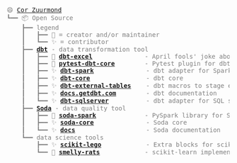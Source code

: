 <pre style="font-family:Menlo,'DejaVu Sans Mono',consolas,'Courier New',monospace"><span style="color: #808080; text-decoration-color: #808080">😄 </span><span style="color: #808080; text-decoration-color: #808080"><a href="https://www.linkedin.com/in/cor-zuurmond/">Cor Zuurmond</a></span>
<span style="color: #808080; text-decoration-color: #808080">┗━━ </span><span style="color: #808080; text-decoration-color: #808080">📦 Open Source</span>
<span style="color: #808080; text-decoration-color: #808080">    ┣━━ </span><span style="color: #808080; text-decoration-color: #808080">legend</span>
<span style="color: #808080; text-decoration-color: #808080">    ┃   ┣━━ </span><span style="color: #808080; text-decoration-color: #808080">🚀 = creator and/or maintainer</span>
<span style="color: #808080; text-decoration-color: #808080">    ┃   ┗━━ </span><span style="color: #808080; text-decoration-color: #808080">✨ = contributor</span>
<span style="color: #808080; text-decoration-color: #808080">    ┣━━ </span><span style="color: #808080; text-decoration-color: #808080; font-weight: bold"><a href="https://www.getdbt.com/">dbt</a></span><span style="color: #808080; text-decoration-color: #808080"> - data transformation tool</span>
<span style="color: #808080; text-decoration-color: #808080">    ┃   ┣━━ </span><span style="color: #808080; text-decoration-color: #808080">🚀 </span><span style="color: #808080; text-decoration-color: #808080; font-weight: bold"><a href="https://github.com/godatadriven/dbt-excel">dbt-excel</a></span><span style="color: #808080; text-decoration-color: #808080">              - April fools&#x27; joke about a </span><span style="color: #808080; text-decoration-color: #808080; font-weight: bold"><a href="https://dbt-excel.com/">dbt adapter for Excel</a></span>
<span style="color: #808080; text-decoration-color: #808080">    ┃   ┣━━ </span><span style="color: #808080; text-decoration-color: #808080">🚀 </span><span style="color: #808080; text-decoration-color: #808080; font-weight: bold"><a href="https://github.com/godatadriven/pytest-dbt-core">pytest-dbt-core</a></span><span style="color: #808080; text-decoration-color: #808080">        - Pytest plugin for dbt core</span>
<span style="color: #808080; text-decoration-color: #808080">    ┃   ┣━━ </span><span style="color: #808080; text-decoration-color: #808080">✨ </span><span style="color: #808080; text-decoration-color: #808080; font-weight: bold"><a href="https://github.com/dbt-labs/dbt-spark/">dbt-spark</a></span><span style="color: #808080; text-decoration-color: #808080">              - dbt adapter for Spark</span>
<span style="color: #808080; text-decoration-color: #808080">    ┃   ┣━━ </span><span style="color: #808080; text-decoration-color: #808080">✨ </span><span style="color: #808080; text-decoration-color: #808080; font-weight: bold"><a href="https://github.com/dbt-labs/dbt-core/">dbt-core</a></span><span style="color: #808080; text-decoration-color: #808080">               - dbt core</span>
<span style="color: #808080; text-decoration-color: #808080">    ┃   ┣━━ </span><span style="color: #808080; text-decoration-color: #808080">✨ </span><span style="color: #808080; text-decoration-color: #808080; font-weight: bold"><a href="https://github.com/dbt-labs/dbt-core/">dbt-external-tables</a></span><span style="color: #808080; text-decoration-color: #808080">    - dbt macros to stage external sources</span>
<span style="color: #808080; text-decoration-color: #808080">    ┃   ┣━━ </span><span style="color: #808080; text-decoration-color: #808080">✨ </span><span style="color: #808080; text-decoration-color: #808080; font-weight: bold"><a href="https://github.com/dbt-labs/docs.getdbt.com">docs.getdbt.com</a></span><span style="color: #808080; text-decoration-color: #808080">        - dbt documentation</span>
<span style="color: #808080; text-decoration-color: #808080">    ┃   ┗━━ </span><span style="color: #808080; text-decoration-color: #808080">✨ </span><span style="color: #808080; text-decoration-color: #808080; font-weight: bold"><a href="https://github.com/dbt-msft/dbt-sqlserver">dbt-sqlserver</a></span><span style="color: #808080; text-decoration-color: #808080">          - dbt adapter for SQL server</span>
<span style="color: #808080; text-decoration-color: #808080">    ┣━━ </span><span style="color: #808080; text-decoration-color: #808080; font-weight: bold"><a href="https://www.soda.io/">Soda</a></span><span style="color: #808080; text-decoration-color: #808080"> - data quality tool</span>
<span style="color: #808080; text-decoration-color: #808080">    ┃   ┣━━ </span><span style="color: #808080; text-decoration-color: #808080">🚀 </span><span style="color: #808080; text-decoration-color: #808080; font-weight: bold"><a href="https://github.com/sodadata/soda-spark">soda-spark</a></span><span style="color: #808080; text-decoration-color: #808080">             - PySpark library for Soda</span>
<span style="color: #808080; text-decoration-color: #808080">    ┃   ┣━━ </span><span style="color: #808080; text-decoration-color: #808080">✨ </span><span style="color: #808080; text-decoration-color: #808080; font-weight: bold"><a href="https://github.com/sodadata/soda-core">soda-core</a></span><span style="color: #808080; text-decoration-color: #808080">              - Soda core</span>
<span style="color: #808080; text-decoration-color: #808080">    ┃   ┗━━ </span><span style="color: #808080; text-decoration-color: #808080">✨ </span><span style="color: #808080; text-decoration-color: #808080; font-weight: bold"><a href="https://github.com/sodadata/docs">docs</a></span><span style="color: #808080; text-decoration-color: #808080">                   - Soda documentation</span>
<span style="color: #808080; text-decoration-color: #808080">    ┗━━ </span><span style="color: #808080; text-decoration-color: #808080">data science tools</span>
<span style="color: #808080; text-decoration-color: #808080">        ┣━━ </span><span style="color: #808080; text-decoration-color: #808080">✨ </span><span style="color: #808080; text-decoration-color: #808080; font-weight: bold"><a href="https://github.com/koaning/scikit-lego">scikit-lego</a></span><span style="color: #808080; text-decoration-color: #808080">            - Extra blocks for scikit-learn pipelines</span>
<span style="color: #808080; text-decoration-color: #808080">        ┗━━ </span><span style="color: #808080; text-decoration-color: #808080">🚀 </span><span style="color: #808080; text-decoration-color: #808080; font-weight: bold"><a href="https://github.com/JCZuurmond/smelly-rats">smelly-rats</a></span><span style="color: #808080; text-decoration-color: #808080">            - scikit-learn implementation of paper about IPLS</span>

</pre>
